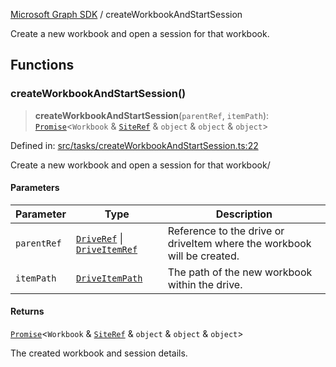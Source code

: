 [Microsoft Graph SDK](README.md) / createWorkbookAndStartSession

Create a new workbook and open a session for that workbook.

## Functions

### createWorkbookAndStartSession()

> **createWorkbookAndStartSession**(`parentRef`, `itemPath`): [`Promise`](https://developer.mozilla.org/docs/Web/JavaScript/Reference/Global_Objects/Promise)\<`Workbook` & [`SiteRef`](SiteRef.md#siteref) & `object` & `object` & `object`\>

Defined in: [src/tasks/createWorkbookAndStartSession.ts:22](https://github.com/Future-Secure-AI/microsoft-graph/blob/main/src/tasks/createWorkbookAndStartSession.ts#L22)

Create a new workbook and open a session for that workbook/

#### Parameters

| Parameter | Type | Description |
| ------ | ------ | ------ |
| `parentRef` | [`DriveRef`](DriveRef.md#driveref) \| [`DriveItemRef`](DriveItemRef.md#driveitemref) | Reference to the drive or driveItem where the workbook will be created. |
| `itemPath` | [`DriveItemPath`](DriveItemPath.md#driveitempath) | The path of the new workbook within the drive. |

#### Returns

[`Promise`](https://developer.mozilla.org/docs/Web/JavaScript/Reference/Global_Objects/Promise)\<`Workbook` & [`SiteRef`](SiteRef.md#siteref) & `object` & `object` & `object`\>

The created workbook and session details.
